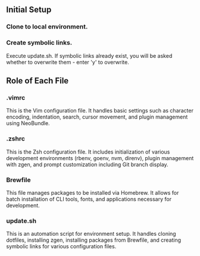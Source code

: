 ## Initial Setup
### Clone to local environment.

### Create symbolic links.
Execute update.sh. If symbolic links already exist, you will be asked whether to overwrite them - enter 'y' to overwrite.

## Role of Each File

### .vimrc
This is the Vim configuration file. It handles basic settings such as character encoding, indentation, search, cursor movement, and plugin management using NeoBundle.

### .zshrc
This is the Zsh configuration file. It includes initialization of various development environments (rbenv, goenv, nvm, direnv), plugin management with zgen, and prompt customization including Git branch display.

### Brewfile
This file manages packages to be installed via Homebrew. It allows for batch installation of CLI tools, fonts, and applications necessary for development.

### update.sh
This is an automation script for environment setup. It handles cloning dotfiles, installing zgen, installing packages from Brewfile, and creating symbolic links for various configuration files.
